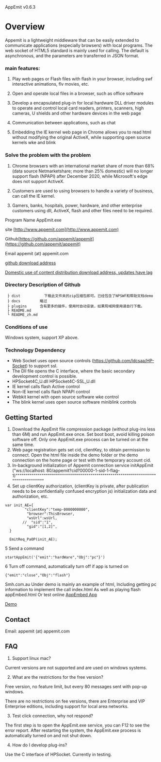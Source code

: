 AppEmit v0.6.3

#  Overview

Appemit is a lightweight middleware that can be easily extended to communicate  applications (especially browsers) with local programs. The web socket of HTML5 standard is mainly used for calling. The default is asynchronous, and the parameters are transferred in JSON format.

### main features:

1) Play web pages or Flash files with flash in your browser, including swf interactive animations, flv movies, etc.

2) Open and operate local files in a browser, such as office software

3) Develop a encapsulated plug-in for local hardware DLL driver modules to operate and control local card readers, printers, scanners, high cameras, U shields and other hardware devices in the web page

4) Communication between applications, such as chat

5) Embedding the IE kernel web page in Chrome allows you to read html without modifying the original ActiveX, while supporting open source kernels wke and blink

### Solve the problem with the problem

1) Chrome browsers with an international market share of more than 68% (data source Netmarketshare; more than 25% domestic) will no longer support flash (NPAPI) after December 2020, while Microsoft's edge does not support ActiveX.

2) Customers are used to using browsers to handle a variety of business, can call the IE kernel.

3) Gamers, banks, hospitals, power, hardware, and other enterprise customers using dll, ActiveX, flash and other files need to be required.

Program Name AppEmit.exe

site	[http://www.appemit.com](http://www.appemit.com)

Github[https://github.com/appemit/appemit](https://github.com/appemit/appemit)

Email appemit (at) appemit.com	

[github download address](https://raw.githubusercontent.com/appemit/appemit/master/dist/AppEmit.zip)

[Domestic use of content distribution download address, updates have lag](https://cdn.jsdelivr.net/gh/appemit/appemit/dist/AppEmit.zip)

### Directory Description of Github

~~~
 ├ dist           下载此文件夹的zip压缩包即可。已经包含了NPSWF和帮助文档demo
 ├ docs         略过
 ├ plugins      含有更多的插件，使用时自动安装，如果局域网使用请自行下载。
 ├ README.md 
 └ README_zh.md
~~~

### Conditions of use

Windows system, support XP above.
 
### Technology Dependency

- Web Socket uses open source controls (https://github.com/ldcsaa/HP-Socket) to support ssl.
 - The Dll file opens the C interface, where the basic secondary development control is possible.
 - HPSocket4C_U.dll HPSocket4C-SSL_U.dll
- IE kernel calls flash Active control
- Non-IE kernel calls flash NPAPI control
- Webkit kernel with open source software wke control
- The blink kernel uses open source software miniblink controls

##  Getting Started
 
1. Download the AppEmit file compression package (without plug-ins less than 6M) and run AppEmit.exe once. Set boot boot, avoid killing poison software off. Only one AppEmit.exe process can be turned on at the same time.
2. Web page registration gets set cid, clientKey, to obtain permission to connect. Open the html file inside the demo folder or the demo connection on the home page or test with the temporary account cid.
3. In-background initialization of Appemit connection service
     initAppEmit ("ws://localhost: 80/appemit?cid?00000-1-sid-1-flag-1)"""""""""""""""""""""""""""""""""""""""""""""""""""""""""""""""""""""""""""""""""""""""
4. Set up clientKey authorization, (clientKey is private, after publication needs to be confidentially confused encryption js) initialization data and authorization, etc.

```
var init_AE={
		 "clientKey":"temp-0000000000",  
		  "browser":ThisBrowser,
		  "wsUrl":wsUrl,
		//  "sid":"1",         
		  "gid":"[1,2]",      
  }

  EmitReq_PaOP(init_AE);
  ```
5 Send a command

`startAppEmit('{"emit":"hardWare","Obj":"pc"}') `

6 Turn off command, automatically turn off if app is turned on

`{"emit":"close","Obj":"flash"}  `

Smh.com.au
Under demo is mainly an example of html,
Including getting pc information to implement the call index.html
As well as playing flash appEmbed.html
Or test online
[AppEmbed App](http://www.appemit.com/demo/AppEmbed.html)

[Demo](http://www.appemit.com/demo/index.html)

##  Contact

Email: appemit (at) appemit.com
 
##  FAQ

1. Support linux mac?

Current versions are not supported and are used on windows systems.

2. What are the restrictions for the free version?

Free version, no feature limit, but every 80 messages sent with pop-up windows.

There are no restrictions on fee versions, there are Enterprise and VIP Enterprise editions, including support for local area networks.

3. Test click connection, why not respond? 

The first step is to open the AppEmit.exe service, you can F12 to see the error report. After restarting the system, the AppEmit.exe process is automatically turned on and not shut down.

4. How do I develop plug-ins?

Use the C interface of HPSocket. Currently in testing.

